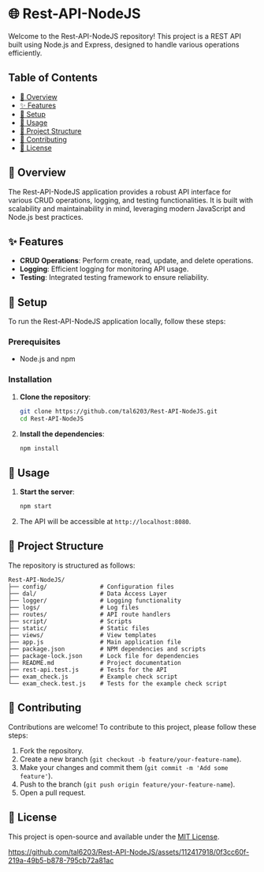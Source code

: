 # 🌐 Rest-API-NodeJS

Welcome to the Rest-API-NodeJS repository! This project is a REST API built using Node.js and Express, designed to handle various operations efficiently.

## Table of Contents

- [📖 Overview](#overview)
- [✨ Features](#features)
- [🔧 Setup](#setup)
- [🚀 Usage](#usage)
- [📂 Project Structure](#project-structure)
- [🤝 Contributing](#contributing)
- [📜 License](#license)

## 📖 Overview

The Rest-API-NodeJS application provides a robust API interface for various CRUD operations, logging, and testing functionalities. It is built with scalability and maintainability in mind, leveraging modern JavaScript and Node.js best practices.

## ✨ Features

- **CRUD Operations**: Perform create, read, update, and delete operations.
- **Logging**: Efficient logging for monitoring API usage.
- **Testing**: Integrated testing framework to ensure reliability.

## 🔧 Setup

To run the Rest-API-NodeJS application locally, follow these steps:

### Prerequisites

- Node.js and npm

### Installation

1. **Clone the repository**:
   ```bash
   git clone https://github.com/tal6203/Rest-API-NodeJS.git
   cd Rest-API-NodeJS
   ```

2. **Install the dependencies**:
   ```bash
   npm install
   ```

## 🚀 Usage

1. **Start the server**:
   ```bash
   npm start
   ```

2. The API will be accessible at `http://localhost:8080`.

## 📂 Project Structure

The repository is structured as follows:

```
Rest-API-NodeJS/
├── config/               # Configuration files
├── dal/                  # Data Access Layer
├── logger/               # Logging functionality
├── logs/                 # Log files
├── routes/               # API route handlers
├── script/               # Scripts
├── static/               # Static files
├── views/                # View templates
├── app.js                # Main application file
├── package.json          # NPM dependencies and scripts
├── package-lock.json     # Lock file for dependencies
├── README.md             # Project documentation
├── rest-api.test.js      # Tests for the API
├── exam_check.js         # Example check script
└── exam_check.test.js    # Tests for the example check script
```

## 🤝 Contributing

Contributions are welcome! To contribute to this project, please follow these steps:

1. Fork the repository.
2. Create a new branch (`git checkout -b feature/your-feature-name`).
3. Make your changes and commit them (`git commit -m 'Add some feature'`).
4. Push to the branch (`git push origin feature/your-feature-name`).
5. Open a pull request.

## 📜 License

This project is open-source and available under the [MIT License](LICENSE).

https://github.com/tal6203/Rest-API-NodeJS/assets/112417918/0f3cc60f-219a-49b5-b878-795cb72a81ac


